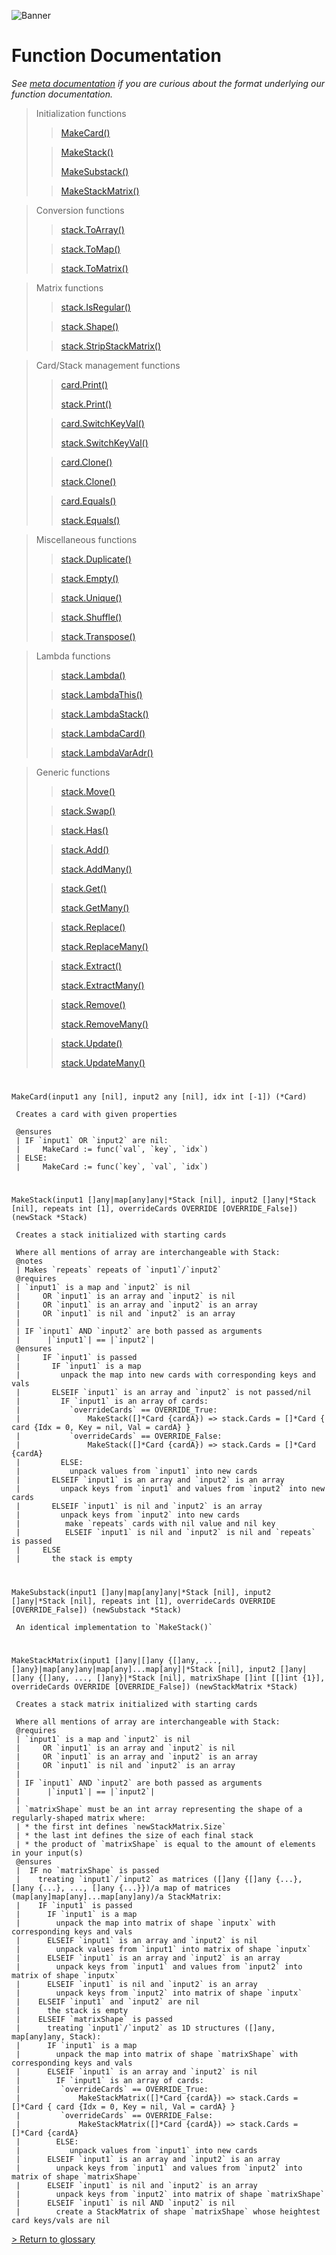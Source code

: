 ![Banner](../images/gostack_SmallerTransparent.png)

 <h1>Function Documentation</h1>

 *See [meta documentation](metaAPI.md) if you are curious about the format underlying our function documentation.*

 > Initialization functions
 >> [MakeCard()](#MakeCard)
 >
 >> [MakeStack()](#MakeStack)
 > >
 >> [MakeSubstack()](#MakeSubstack)
 > 
 >> [MakeStackMatrix()](#MakeStackMatrix)

 > Conversion functions
 >> [stack.ToArray()](#stack_ToArray)
 >
 >> [stack.ToMap()](#stack_ToMap)
 >
 >> [stack.ToMatrix()](#stack_ToMatrix)
 
 > Matrix functions
 >> [stack.IsRegular()](#stack_IsRegular)
 >
 >> [stack.Shape()](#stack_Shape)
 >
 >> [stack.StripStackMatrix()](#stack_StripStackMatrix)
 
 > Card/Stack management functions
 >> [card.Print()](#card_Print)
 >>
 >> [stack.Print()](#stack_Print)
 >
 >> [card.SwitchKeyVal()](#card_SwitchKeyVal)
 >>
 >> [stack.SwitchKeyVal()](#stack_SwitchKeyVal)
 >
 >> [card.Clone()](#card_Clone)
 >>
 >> [stack.Clone()](#stack_Clone)
 >
 >> [card.Equals()](#card_Equals)
 >>
 >> [stack.Equals()](#stack_Equals)

 > Miscellaneous functions
 >> [stack.Duplicate()](#stack_Duplicate)
 >
 >> [stack.Empty()](#stack_Empty)
 >
 >> [stack.Unique()](#stack_Unique)
 >
 >> [stack.Shuffle()](#stack_Shuffle)
 >
 >> [stack.Transpose()](#stack_Transpose)
 
 > Lambda functions
 >> [stack.Lambda()](#stack_Lambda)
 >
 >> [stack.LambdaThis()](#stack_LambdaThis)
 >
 >> [stack.LambdaStack()](#stack_LambdaStack)
 >
 >> [stack.LambdaCard()](#stack_LambdaCard)
 >
 >> [stack.LambdaVarAdr()](#stack_LambdaVarAdr)
 
 > Generic functions
 >> [stack.Move()](#stack_Move)
 >
 >> [stack.Swap()](#stack_Swap)
 >
 >> [stack.Has()](#stack_Has)
 >
 >> [stack.Add()](#stack_Add)
 >>
 >> [stack.AddMany()](#stack_AddMany)
 >
 >> [stack.Get()](#stack_Get)
 >>
 >> [stack.GetMany()](#stack_GetMany)
 >
 >> [stack.Replace()](#stack_Replace)
 >>
 >> [stack.ReplaceMany()](#stack_ReplaceMany)
 >
 >> [stack.Extract()](#stack_Extract)
 >>
 >> [stack.ExtractMany()](#stack_ExtractMany)
 >
 >> [stack.Remove()](#stack_Remove)
 >>
 >> [stack.RemoveMany()](#stack_RemoveMany)
 >
 >> [stack.Update()](#stack_Update)
 >>
 >> [stack.UpdateMany()](#stack_UpdateMany)

 <h1 name = "MakeCard"></h1>

 `MakeCard(input1 any [nil], input2 any [nil], idx int [-1]) (*Card)`

```
 Creates a card with given properties
 
 @ensures
 | IF `input1` OR `input2` are nil:
 |     MakeCard := func(`val`, `key`, `idx`)
 | ELSE:
 |     MakeCard := func(`key`, `val`, `idx`)
```

 <h1 name = "MakeStack"></h1>

 `MakeStack(input1 []any|map[any]any|*Stack [nil], input2 []any|*Stack [nil], repeats int [1], overrideCards OVERRIDE [OVERRIDE_False]) (newStack *Stack)`

```
 Creates a stack initialized with starting cards
 
 Where all mentions of array are interchangeable with Stack:
 @notes
 | Makes `repeats` repeats of `input1`/`input2`
 @requires
 | `input1` is a map and `input2` is nil
 |     OR `input1` is an array and `input2` is nil
 |     OR `input1` is an array and `input2` is an array
 |     OR `input1` is nil and `input2` is an array
 |
 | IF `input1` AND `input2` are both passed as arguments
 |      |`input1`| == |`input2`|
 @ensures
 |     IF `input1` is passed
 |       IF `input1` is a map
 |         unpack the map into new cards with corresponding keys and vals
 |       ELSEIF `input1` is an array and `input2` is not passed/nil
 |  	   IF `input1` is an array of cards:
 |           `overrideCards` == OVERRIDE_True:
 |               MakeStack([]*Card {cardA}) => stack.Cards = []*Card { card {Idx = 0, Key = nil, Val = cardA} }
 |           `overrideCards` == OVERRIDE_False:
 |               MakeStack([]*Card {cardA}) => stack.Cards = []*Card {cardA}
 |  	   ELSE:
 |           unpack values from `input1` into new cards
 |       ELSEIF `input1` is an array and `input2` is an array
 |         unpack keys from `input1` and values from `input2` into new cards
 |       ELSEIF `input1` is nil and `input2` is an array
 |         unpack keys from `input2` into new cards
 |  		make `repeats` cards with nil value and nil key
 |  		ELSEIF `input1` is nil and `input2` is nil and `repeats` is passed
 |     ELSE
 |       the stack is empty
```

 <h1 name = "MakeSubstack"></h1>

 `MakeSubstack(input1 []any|map[any]any|*Stack [nil], input2 []any|*Stack [nil], repeats int [1], overrideCards OVERRIDE [OVERRIDE_False]) (newSubstack *Stack)`

```
 An identical implementation to `MakeStack()`
```

 <h1 name = "MakeStackMatrix"></h1>

 `MakeStackMatrix(input1 []any|[]any {[]any, ..., []any}|map[any]any|map[any]...map[any]|*Stack [nil], input2 []any|[]any {[]any, ..., []any}|*Stack [nil], matrixShape []int [[]int {1}], overrideCards OVERRIDE [OVERRIDE_False]) (newStackMatrix *Stack)`

```
 Creates a stack matrix initialized with starting cards
 
 Where all mentions of array are interchangeable with Stack:
 @requires
 | `input1` is a map and `input2` is nil
 |     OR `input1` is an array and `input2` is nil
 |     OR `input1` is an array and `input2` is an array
 |     OR `input1` is nil and `input2` is an array
 |
 | IF `input1` AND `input2` are both passed as arguments
 |      |`input1`| == |`input2`|
 |
 | `matrixShape` must be an int array representing the shape of a regularly-shaped matrix where:
 | * the first int defines `newStackMatrix.Size`
 | * the last int defines the size of each final stack
 | * the product of `matrixShape` is equal to the amount of elements in your input(s)
 @ensures
 |  IF no `matrixShape` is passed
 |    treating `input1`/`input2` as matrices ([]any {[]any {...}, []any {...}, ..., []any {...}})/a map of matrices (map[any]map[any]...map[any]any)/a StackMatrix:
 |    IF `input1` is passed
 |      IF `input1` is a map
 |        unpack the map into matrix of shape `inputx` with corresponding keys and vals
 |      ELSEIF `input1` is an array and `input2` is nil
 |        unpack values from `input1` into matrix of shape `inputx`
 |      ELSEIF `input1` is an array and `input2` is an array
 |        unpack keys from `input1` and values from `input2` into matrix of shape `inputx`
 |      ELSEIF `input1` is nil and `input2` is an array
 |        unpack keys from `input2` into matrix of shape `inputx` 
 |    ELSEIF `input1` and `input2` are nil
 |      the stack is empty
 |    ELSEIF `matrixShape` is passed
 |      treating `input1`/`input2` as 1D structures ([]any, map[any]any, Stack):
 |      IF `input1` is a map
 |        unpack the map into matrix of shape `matrixShape` with corresponding keys and vals
 |      ELSEIF `input1` is an array and `input2` is nil
 |        IF `input1` is an array of cards:
 |         `overrideCards` == OVERRIDE_True:
 |             MakeStackMatrix([]*Card {cardA}) => stack.Cards = []*Card { card {Idx = 0, Key = nil, Val = cardA} }
 |         `overrideCards` == OVERRIDE_False:
 |             MakeStackMatrix([]*Card {cardA}) => stack.Cards = []*Card {cardA}
 |        ELSE:
 |           unpack values from `input1` into new cards
 |      ELSEIF `input1` is an array and `input2` is an array
 |        unpack keys from `input1` and values from `input2` into matrix of shape `matrixShape`
 |      ELSEIF `input1` is nil and `input2` is an array
 |        unpack keys from `input2` into matrix of shape `matrixShape`
 |      ELSEIF `input1` is nil AND `input2` is nil
 |        create a StackMatrix of shape `matrixShape` whose heightest card keys/vals are nil
```

 [> Return to glossary](../README.md)